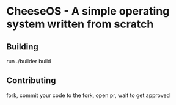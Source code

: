 # CheeseOS - A simple operating system written from scratch

## Building 
run ./builder build

## Contributing 
fork, commit your code to the fork, open pr, wait to get approved

